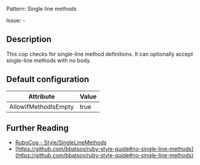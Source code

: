 Pattern: Single line methods

Issue: -

## Description

This cop checks for single-line method definitions.
It can optionally accept single-line methods with no body.

## Default configuration

Attribute | Value
--- | ---
AllowIfMethodIsEmpty | true

## Further Reading

* [RuboCop - Style/SingleLineMethods](https://rubocop.readthedocs.io/en/latest/cops_style/#stylesinglelinemethods)
* [https://github.com/bbatsov/ruby-style-guide#no-single-line-methods](https://github.com/bbatsov/ruby-style-guide#no-single-line-methods)
